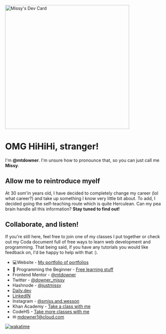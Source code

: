 <a href="https://app.daily.dev/missy"><img src="https://api.daily.dev/devcards/2aa01cfdf1824c9ca794bde689464ea1.png?r=qcy" width="400" alt="Missy's Dev Card"/></a>

# OMG HiHiHi, stranger! #
I'm __@mtdowner__. I'm unsure how to pronounce that, so you can just call me __Missy__.

## Allow me to reintroduce myelf ##
At 30 som'in years old, I have decided to completely change my career (lol what career?) and take up something I know very little bit about. To add, I decided going the self-teaching route which is quite Herculean. Can my pea brain handle all this information? __Stay tuned to find out!__

## Collaborate, and listen! ##
 If you're still here, feel free to join one of my classes I put together or check out my Coda document full of free ways to learn web development and programming. That being said, if you have any tutorials you would like feedback on, I'd be happy to help with that :).


- 💻Website - [My portfolio of portfolios](https://www.mtdowner.github.io/)
- 📕 Programming the Beginner - [Free learning stuff](https://coda.io/)
- Frontend Mentor - [@mtdowner](https://www.frontendmentor.io/profile/mtdowner/)
- Twitter - [@downer_missy](https://www.twitter.com/downer_missy/)
- Hashnode - [@justmissy](https://www.messymissy.hasnode.dev/)
- [Daily.dev](https://app.daily.dev/missy/)
- [LinkedIN](https://linkedin.com/in/melissa-downer/)
- Instagram - [@smiss.and.wesson](https://instagram.com/smiss.and.wesson/)
- Khan Academy - [Take a class with me](https://www.khanacademy.org/join/VMYNR8RS/)
- CodeHS - [Take more classes with me](https://codehs.com/)
- ✉ mdowner1@cloud.com


[![wakatime](https://wakatime.com/badge/user/88be785a-6b81-4f8e-ae20-b474ce075699.svg)](https://wakatime.com/@88be785a-6b81-4f8e-ae20-b474ce075699)
